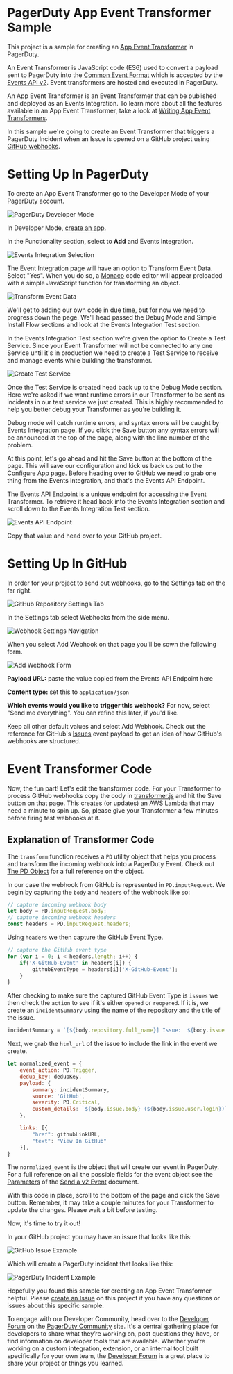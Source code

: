 # PagerDuty App Event Transformer Sample
This project is a sample for creating an [App Event Transformer](https://developer.pagerduty.com/docs/app-integration-development/app-event-transforms/) in PagerDuty.

An Event Transformer is JavaScript code (ES6) used to convert a payload sent to PagerDuty into the [Common Event Format](https://developer.pagerduty.com/docs/events-api-v2/overview/#pagerduty-common-event-format-pd-cef) which is accepted by the [Events API v2](https://developer.pagerduty.com/docs/events-api-v2/trigger-events/). Event transformers are hosted and executed in PagerDuty.

An App Event Transformer is an Event Transformer that can be published and deployed as an Events Integration. To learn more about all the features available in an App Event Transformer, take a look at [Writing App Event Transformers](https://developer.pagerduty.com/docs/app-integration-development/app-event-transforms/). 

In this sample we're going to create an Event Transformer that triggers a PagerDuty Incident when an Issue is opened on a GitHub project using [GitHub webhooks](https://developer.github.com/webhooks/). 

# Setting Up In PagerDuty
To create an App Event Transformer go to the Developer Mode of your PagerDuty account.

![PagerDuty Developer Mode](img/dev_mode.png)

In Developer Mode, [create an app](https://developer.pagerduty.com/docs/app-integration-development/register-an-app/).

In the Functionality section, select to **Add** and Events Integration.

![Events Integration Selection](img/events_integration.png)

The Event Integration page will have an option to Transform Event Data. Select "Yes". When you do so, a [Monaco](https://github.com/microsoft/monaco-editor) code editor will appear preloaded with a simple JavaScript function for transforming an object. 

![Transform Event Data](img/transformer-editor.png)

We'll get to adding our own code in due time, but for now we need to progress down the page. We'll head passed the Debug Mode and Simple Install Flow sections and look at the Events Integration Test section. 

In the Events Integration Test section we're given the option to Create a Test Service. Since your Event Transformer will not be connected to any one Service until it's in production we need to create a Test Service to receive and manage events while building the transformer.  

![Create Test Service](img/create-test-service.png)

Once the Test Service is created head back up to the Debug Mode section. Here we're asked if we want runtime errors in our Transformer to be sent as incidents in our test service we just created. This is highly recommended to help you better debug your Transformer as you're building it.

Debug mode will catch runtime errors, and syntax errors will be caught by Events Integration page. If you click the Save button any syntax errors will be announced at the top of the page, along with the line number of the problem.

At this point, let's go ahead and hit the Save button at the bottom of the page. This will save our configuration and kick us back us out to the Configure App page. Before heading over to GitHub we need to grab one thing from the Events Integration, and that's the Events API Endpoint.

The Events API Endpoint is a unique endpoint for accessing the Event Transformer. To retrieve it head back into the Events Integration section and scroll down to the Events Integration Test section.

![Events API Endpoint](img/events-api-endpoint.png)

Copy that value and head over to your GitHub project.

# Setting Up In GitHub
In order for your project to send out webhooks, go to the Settings tab on the far right.

![GitHub Repository Settings Tab](img/gh-settings.png)

In the Settings tab select Webhooks from the side menu.

![Webhook Settings Navigation](img/gh-settings-webhooks.png)

When you select Add Webhook on that page you'll be sown the following form. 

![Add Webhook Form](img/gh-webhook-add.png)

**Payload URL:** paste the value copied from the Events API Endpoint here

**Content type:** set this to `application/json`

**Which events would you like to trigger this webhook?**
For now, select "Send me everything". You can refine this later, if you'd like.

Keep all other default values and select Add Webhook. Check out the reference for GitHub's [Issues](https://developer.github.com/webhooks/event-payloads/#issues) event payload to get an idea of how GitHub's webhooks are structured.

# Event Transformer Code
Now, the fun part! Let's edit the transformer code. For your Transformer to process GitHub webhooks copy the cody in [transformer.js](transformer.js) and hit the Save button on that page. This creates (or updates) an AWS Lambda that may need a minute to spin up. So, please give your Transformer a few minutes before firing test webhooks at it. 

## Explanation of Transformer Code
The `transform` function receives a `PD` utility object that helps you process and transform the incoming webhook into a PagerDuty Event. Check out [The PD Object](https://developer.pagerduty.com/docs/app-integration-development/app-event-transforms/#the-pd-object) for a full reference on the object. 

In our case the webhook from GitHub is represented in `PD.inputRequest`. We begin by capturing the `body` and `headers` of the webhook like so:

```javascript
// capture incoming webhook body
let body = PD.inputRequest.body;
// capture incoming webhook headers
const headers = PD.inputRequest.headers;
```

Using `headers` we then capture the GitHub Event Type.

```javascript
// capture the GitHub event type
for (var i = 0; i < headers.length; i++) {
    if('X-GitHub-Event' in headers[i]) {
        githubEventType = headers[i]['X-GitHub-Event'];
    }
}
```

After checking to make sure the captured GitHub Event Type is `issues` we then check the `action` to see if it's either `opened` or `reopened`. If it is, we create an `incidentSummary` using the name of the repository and the title of the issue.

```javascript
incidentSummary = `[${body.repository.full_name}] Issue:  ${body.issue.title}`;
```
Next, we grab the `html_url` of the issue to include the link in the event we create.

```javascript
let normalized_event = {
    event_action: PD.Trigger,
    dedup_key: dedupKey,
    payload: {
        summary: incidentSummary,
        source: 'GitHub',
        severity: PD.Critical,
        custom_details: `${body.issue.body} (${body.issue.user.login})`
    },

    links: [{
        "href": githubLinkURL,
        "text": "View In GitHub"
    }],
}
```
The `normalized_event` is the object that will create our event in PagerDuty. For a full reference on all the possible fields for the event object see the [Parameters](https://developer.pagerduty.com/docs/events-api-v2/trigger-events/#parameters) of the [Send a v2 Event](https://developer.pagerduty.com/docs/events-api-v2/trigger-events/) document.

With this code in place, scroll to the bottom of the page and click the Save button. Remember, it may take a couple minutes for your Transformer to update the changes. Please wait a bit before testing. 

Now, it's time to try it out! 

In your GitHub project you may have an issue that looks like this:

![GitHub Issue Example](img/gh-issue-example.png)

Which will create a PagerDuty incident that looks like this:

![PagerDuty Incident Example](img/pd-incident-example.png)

Hopefully you found this sample for creating an App Event Transformer helpful. Please [create an Issue](https://github.com/PagerDuty-Samples/pagerduty-app-event-transformer-sample/issues/new/choose) on this project if you have any questions or issues about this specific sample. 

To engage with our Developer Community, head over to the [Developer Forum](https://community.pagerduty.com/forum/c/dev) on the [PagerDuty Community](https://community.pagerduty.com/) site. It's a central gathering place for developers to share what they’re working on, post questions they have, or find information on developer tools that are available. Whether you’re working on a custom integration, extension, or an internal tool built specifically for your own team, the [Developer Forum](https://community.pagerduty.com/forum/c/dev) is a great place to share your project or things you learned. 